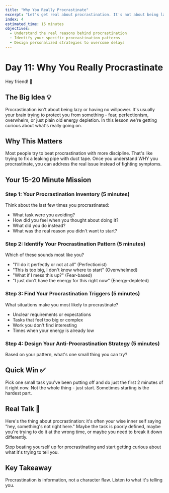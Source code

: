 ```yaml
---
title: "Why You Really Procrastinate"
excerpt: "Let's get real about procrastination. It's not about being lazy - it's about something deeper. in this lesson we figure out your procrastination triggers."
index: 4
estimated_time: 15 minutes
objectives:
  - Understand the real reasons behind procrastination
  - Identify your specific procrastination patterns
  - Design personalized strategies to overcome delays
---
```


# Day 11: Why You Really Procrastinate

Hey friend! 👋

## The Big Idea 💡

Procrastination isn't about being lazy or having no willpower. It's usually your brain trying to protect you from something - fear, perfectionism, overwhelm, or just plain old energy depletion. In this lesson we're getting curious about what's really going on.

## Why This Matters

Most people try to beat procrastination with more discipline. That's like trying to fix a leaking pipe with duct tape. Once you understand WHY you procrastinate, you can address the real issue instead of fighting symptoms.

## Your 15-20 Minute Mission

### Step 1: Your Procrastination Inventory (5 minutes)

Think about the last few times you procrastinated:

- What task were you avoiding?
- How did you feel when you thought about doing it?
- What did you do instead?
- What was the real reason you didn't want to start?

### Step 2: Identify Your Procrastination Pattern (5 minutes)

Which of these sounds most like you?

- "I'll do it perfectly or not at all" (Perfectionist)
- "This is too big, I don't know where to start" (Overwhelmed)
- "What if I mess this up?" (Fear-based)
- "I just don't have the energy for this right now" (Energy-depleted)

### Step 3: Find Your Procrastination Triggers (5 minutes)

What situations make you most likely to procrastinate?

- Unclear requirements or expectations
- Tasks that feel too big or complex
- Work you don't find interesting
- Times when your energy is already low

### Step 4: Design Your Anti-Procrastination Strategy (5 minutes)

Based on your pattern, what's one small thing you can try?

## Quick Win ✅

Pick one small task you've been putting off and do just the first 2 minutes of it right now. Not the whole thing - just start. Sometimes starting is the hardest part.

## Real Talk 💬

Here's the thing about procrastination: it's often your wise inner self saying "hey, something's not right here." Maybe the task is poorly defined, maybe you're trying to do it at the wrong time, or maybe you need to break it down differently.

Stop beating yourself up for procrastinating and start getting curious about what it's trying to tell you.

## Key Takeaway

Procrastination is information, not a character flaw. Listen to what it's telling you.
